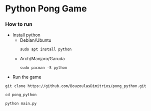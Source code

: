 # Python Pong Game

### How to run 
* Install python 
    * Debian/Ubuntu 
        ```
        sudo apt install python
        ```
    * Arch/Manjaro/Garuda 
        ```
        sudo pacman -S python
        ```
* Run the game 
```
git clone https://github.com/BouzoulasDimitrios/pong_python.git
```
```
cd pong_python
```
```
python main.py
```

